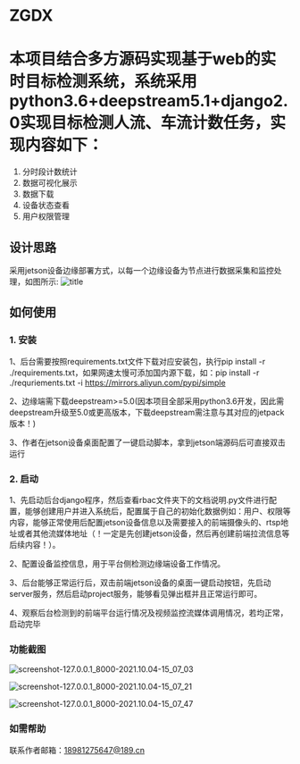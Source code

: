 # ZGDX
# 本项目结合多方源码实现基于web的实时目标检测系统，系统采用python3.6+deepstream5.1+django2.0实现目标检测人流、车流计数任务，实现内容如下：
1. 分时段计数统计
2. 数据可视化展示
3. 数据下载
4. 设备状态查看
5. 用户权限管理

## 设计思路
采用jetson设备边缘部署方式，以每一个边缘设备为节点进行数据采集和监控处理，如图所示:
![title](9AEEC9AC3EEC466CAC9CBE81E2B62E21)

## 如何使用
### 1. 安装
1、后台需要按照requirements.txt文件下载对应安装包，执行pip install -r ./requirements.txt，如果网速太慢可添加国内源下载，如：pip install -r ./requriements.txt -i https://mirrors.aliyun.com/pypi/simple

2、边缘端需下载deepstream>=5.0(因本项目全部采用python3.6开发，因此需deepstream升级至5.0或更高版本，下载deepstream需注意与其对应的jetpack版本！)

3、作者在jetson设备桌面配置了一键启动脚本，拿到jetson端源码后可直接双击运行

### 2. 启动
1、先启动后台django程序，然后查看rbac文件夹下的文档说明.py文件进行配置，能够创建用户并进入系统后，配置属于自己的初始化数据例如：用户、权限等内容，能够正常使用后配置jetson设备信息以及需要接入的前端摄像头的、rtsp地址或者其他流媒体地址（！一定是先创建jetson设备，然后再创建前端拉流信息等后续内容！）。

2、配置设备监控信息，用于平台侧检测边缘端设备工作情况。

3、后台能够正常运行后，双击前端jetson设备的桌面一键启动按钮，先启动server服务，然后启动project服务，能够看见弹出框并且正常运行即可。

4、观察后台检测到的前端平台运行情况及视频监控流媒体调用情况，若均正常，启动完毕

### 功能截图
![screenshot-127.0.0.1_8000-2021.10.04-15_07_03](D518417FF41A4302B1587E92D78F0BD9)

![screenshot-127.0.0.1_8000-2021.10.04-15_07_21](6023155A1AFA43EFBAF58FF2EC05A339)

![screenshot-127.0.0.1_8000-2021.10.04-15_07_47](686B6D0B16774AC18D8AFDFCBBE8E177)

### 如需帮助
联系作者邮箱：18981275647@189.cn
